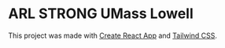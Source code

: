 # ARL STRONG UMass Lowell

This project was made with [Create React App](https://create-react-app.dev/) and [Tailwind CSS](https://tailwindcss.com/).
